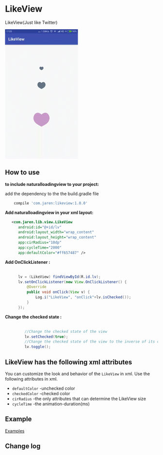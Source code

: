 
 # LikeView

LikeView(Just like Twitter) 

![](images/screenshot.gif)

How to use
----------
**to include naturalloadingview to your project:**

add the dependency to the the  build.gradle file

```gradle
    compile 'com.jaren:likeview:1.0.0'
```
**Add naturalloadingview in your xml layout:**

  ```xml
     <com.jaren.lib.view.LikeView
        android:id="@+id/lv"
        android:layout_width="wrap_content"
        android:layout_height="wrap_content"
        app:cirRadius="10dp"
        app:cycleTime="2000"
        app:defaultColor="#ff657487" />
```
**Add OnClickListener :**

  ```java

        lv = (LikeView) findViewById(R.id.lv);
        lv.setOnClickListener(new View.OnClickListener() {
            @Override
            public void onClick(View v) {
                Log.i("LikeView", "onClick"+lv.isChecked());
            }
        });
```
**Change the checked state :**

  ```java

           //Change the checked state of the view
           lv.setChecked(true);
           //Change the checked state of the view to the inverse of its current state
           lv.toggle();
```
LikeView has the following xml attributes
----------
You can customize the look and behavior of the `LikeView` in xml. Use the following attributes in xml.

- `defaultColor` -unchecked color
- `checkedColor` -checked color
- `cirRadius` -the only attributes that can determine the LikeView size
- `cycleTime` -the animation-duration(ms)

Example
----------
[Examples](https://github.com/qkxyjren/LikeView/tree/master/app)

Change log
---------
